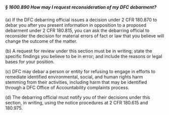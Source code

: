 ##### § 1600.890 How may I request reconsideration of my DFC debarment? #####

(a) If the DFC debarring official issues a decision under 2 CFR 180.870 to debar you after you present information in opposition to a proposed debarment under 2 CFR 180.815, you can ask the debarring official to reconsider the decision for material errors of fact or law that you believe will change the outcome of the matter.

(b) A request for review under this section must be in writing; state the specific findings you believe to be in error; and include the reasons or legal bases for your position.

(c) DFC may debar a person or entity for refusing to engage in efforts to remediate identified environmental, social, and human rights harm stemming from their activities, including harm that may be identified through a DFC Office of Accountability complaints process.

(d) The debarring official must notify you of their decisions under this section, in writing, using the notice procedures at 2 CFR 180.615 and 180.975.